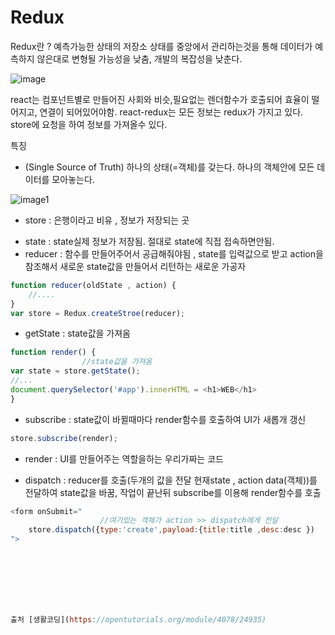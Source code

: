 # Redux

Redux란 ? 예측가능한 상태의 저장소 
상태를 중앙에서 관리하는것을 통해 데이터가 예측하지 않은대로 변형될 가능성을 낮춤,
개발의 복잡성을 낮춘다.


![image](https://miro.medium.com/max/625/1*zTXY3OfZm5nreThL4lnu4A.png)


react는 컴포넌트별로 만들어진 사회와 비슷,필요없는 렌더함수가 호출되어 효율이 떨어지고, 연결이 되어있어야함.
react-redux는 모든 정보는 redux가 가지고 있다. store에 요청을 하여 정보를 가져올수 있다.

특징 
+ (Single Source of Truth) 하나의 상태(=객체)를 갖는다. 하나의 객체안에 모든 데이터를 모아놓는다.


![image1](https://s3-ap-northeast-2.amazonaws.com/opentutorials-user-file/module/4078/11034.png)


+ store : 은행이라고 비유 , 정보가 저장되는 곳
 - state : state실제 정보가 저장됨. 절대로 state에 직접 접속하면안됨.
 - reducer : 함수를 만들어주어서 공급해줘야됨 , state를 입력값으로 받고 action을 참조해서 새로운 state값을 만들어서 리턴하는 새로운 가공자
 
```js
function reducer(oldState , action) {
    //....
}
var store = Redux.createStroe(reducer);
```
 - getState : state값을 가져옴

```js
function render() {
                //state값을 가져옴
var state = store.getState();
//...
document.querySelector('#app').innerHTML = <h1>WEB</h1>
}
```
 - subscribe : state값이 바뀔때마다 render함수를 호출하여 UI가 새롭개 갱신
```js 
store.subscribe(render);
```
+ render : UI를 만들어주는 역할을하는 우리가짜는 코드


 - dispatch : reducer를 호출(두개의 값을 전달 현재state , action data(객체))를 전달하여 state값을 바꿈, 작업이 끝난뒤 subscribe를 이용해 render함수를 호출
```js
<form onSubmit="
                    //여기있는 객체가 action >> dispatch에게 전달
    store.dispatch({type:'create',payload:{title:title ,desc:desc })
">
    
 






출처 [생활코딩](https://opentutorials.org/module/4078/24935)